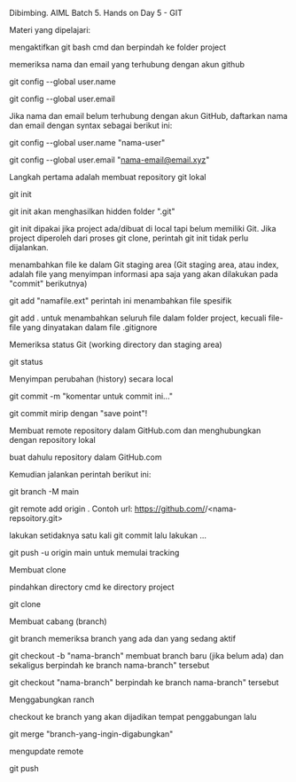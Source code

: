 Dibimbing.
AIML Batch 5.
Hands on Day 5 - GIT

Materi yang dipelajari:

mengaktifkan git bash cmd dan berpindah ke folder project

memeriksa nama dan email yang terhubung dengan akun github

git config --global user.name

git config --global user.email

Jika nama dan email belum terhubung dengan akun GitHub, daftarkan nama dan email dengan syntax sebagai berikut ini:

git config --global user.name "nama-user"

git config --global user.email "nama-email@email.xyz"

Langkah pertama adalah membuat repository git lokal

git init

git init akan menghasilkan hidden folder ".git"

git init dipakai jika project ada/dibuat di local tapi belum memiliki Git. Jika project diperoleh dari proses git clone, perintah git init tidak perlu dijalankan.

menambahkan file ke dalam Git staging area (Git staging area, atau index, adalah file yang menyimpan informasi apa saja yang akan dilakukan pada "commit" berikutnya)

git add "namafile.ext" perintah ini menambahkan file spesifik

git add . untuk menambahkan seluruh file dalam folder project, kecuali file-file yang dinyatakan dalam file .gitignore

Memeriksa status Git (working directory dan staging area)

git status

Menyimpan perubahan (history) secara local

git commit -m "komentar untuk commit ini..."

git commit mirip dengan "save point"!

Membuat remote repository dalam GitHub.com dan menghubungkan dengan repository lokal

buat dahulu repository dalam GitHub.com

Kemudian jalankan perintah berikut ini:

git branch -M main

git remote add origin <remote-URL>. Contoh url: https://github.com/<nama-user>/<nama-repsoitory.git>

lakukan setidaknya satu kali git commit lalu lakukan ...

git push -u origin main untuk memulai tracking

Membuat clone

pindahkan directory cmd ke directory project

git clone <url-yang-akan-diclone>

Membuat cabang (branch)

git branch memeriksa branch yang ada dan yang sedang aktif

git checkout -b "nama-branch" membuat branch baru (jika belum ada) dan sekaligus berpindah ke branch nama-branch" tersebut

git checkout "nama-branch" berpindah ke branch nama-branch" tersebut


Menggabungkan ranch

checkout ke branch yang akan dijadikan tempat penggabungan lalu

git merge "branch-yang-ingin-digabungkan"



mengupdate remote

git push
